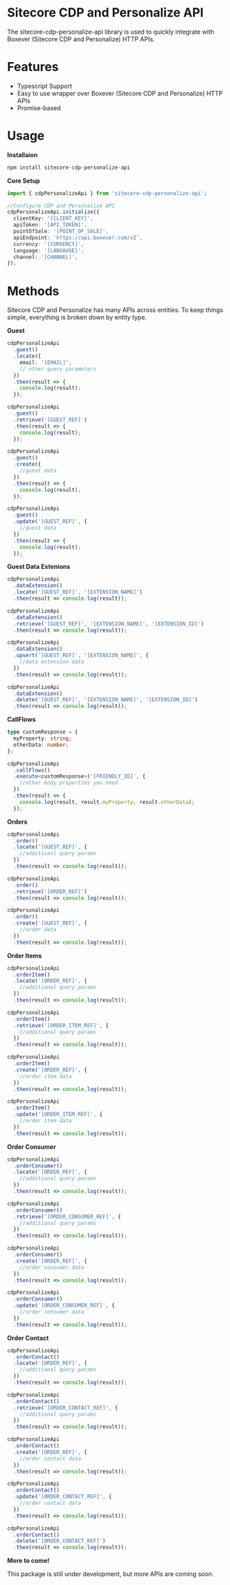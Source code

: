 # Sitecore CDP and Personalize API

The sitecore-cdp-personalize-api library is used to quickly integrate with Boxever (Sitecore CDP and Personalize) HTTP APIs.

# Features

- Typescript Support
- Easy to use wrapper over Boxever (Sitecore CDP and Personalize) HTTP APIs
- Promise-based

# Usage

**Installaion**

```js
npm install sitecore-cdp-personalize-api
```

**Core Setup**

```ts
import { cdpPersonalizeApi } from 'sitecore-cdp-personalize-api';

//Configure CDP and Personalize API
cdpPersonalizeApi.initialize({
  clientKey: '[CLIENT_KEY]',
  apiToken: '[API_TOKEN]',
  pointOfSale: '[POINT_OF_SALE]',
  apiEndpoint: 'https://api.boxever.com/v2',
  currency: '[CURRENCY]',
  language: '[LANGAUGE]',
  channel: '[CHANNEL]',
});
```

# Methods

Sitecore CDP and Personalize has many APIs across entities. To keep things simple, everything is broken down by entity type.

**Guest**

```ts
cdpPersonalizeApi
  .guest()
  .locate({
    email: '[EMAIL]',
    // other query parameters
  })
  .then(result => {
    console.log(result);
  });

cdpPersonalizeApi
  .guest()
  .retrieve('[GUEST_REF]')
  .then(result => {
    console.log(result);
  });

cdpPersonalizeApi
  .guest()
  .create({
    //guest data
  })
  .then(result => {
    console.log(result);
  });

cdpPersonalizeApi
  .guest()
  .update('[GUEST_REF]', {
    //guest data
  })
  .then(result => {
    console.log(result);
  });
```

**Guest Data Extenions**

```ts
cdpPersonalizeApi
  .dataExtension()
  .locate('[GUEST_REF]', '[EXTENSION_NAME]')
  .then(result => console.log(result));

cdpPersonalizeApi
  .dataExtension()
  .retrieve('[GUEST_REF]', '[EXTENSION_NAME]', '[EXTENSION_ID]')
  .then(result => console.log(result));

cdpPersonalizeApi
  .dataExtension()
  .upsert('[GUEST_REF]', '[EXTENSION_NAME]', {
    //data extension data
  })
  .then(result => console.log(result));

cdpPersonalizeApi
  .dataExtension()
  .delete('[GUEST_REF]', '[EXTENSION_NAME]', '[EXTENSION_ID]')
  .then(result => console.log(result));
```

**CallFlows**

```ts
type customResponse = {
  myProperty: string;
  otherData: number;
};

cdpPersonalizeApi
  .callFlows()
  .execute<customResponse>('[FRIENDLY_ID]', {
    //other body properties you need
  })
  .then(result => {
    console.log(result, result.myProperty, result.otherData);
  });
```

**Orders**

```ts
cdpPersonalizeApi
  .order()
  .locate('[GUEST_REF]', {
    //additioanl query params
  })
  .then(result => console.log(result));

cdpPersonalizeApi
  .order()
  .retrieve('[ORDER_REF]')
  .then(result => console.log(result));

cdpPersonalizeApi
  .order()
  .create('[GUEST_REF]', {
    //order data
  })
  .then(result => console.log(result));
```

**Order Items**

```js
cdpPersonalizeApi
  .orderItem()
  .locate('[ORDER_REF]', {
    //additional query params
  })
  .then(result => console.log(result));

cdpPersonalizeApi
  .orderItem()
  .retrieve('[ORDER_ITEM_REF]', {
    //additional query params
  })
  .then(result => console.log(result));

cdpPersonalizeApi
  .orderItem()
  .create('[ORDER_REF]', {
    //order item data
  })
  .then(result => console.log(result));

cdpPersonalizeApi
  .orderItem()
  .update('[ORDER_ITEM_REF]', {
    //order item data
  })
  .then(result => console.log(result));
```

**Order Consumer**

```ts
cdpPersonalizeApi
  .orderConsumer()
  .locate('[ORDER_REF]', {
    //additional query params
  })
  .then(result => console.log(result));

cdpPersonalizeApi
  .orderConsumer()
  .retrieve('[ORDER_CONSUMER_REF]', {
    //additional query params
  })
  .then(result => console.log(result));

cdpPersonalizeApi
  .orderConsumer()
  .create('[ORDER_REF]', {
    //order consumer data
  })
  .then(result => console.log(result));

cdpPersonalizeApi
  .orderConsumer()
  .update('[ORDER_CONSUMER_REF]', {
    //order consumer data
  })
  .then(result => console.log(result));
```

**Order Contact**

```ts
cdpPersonalizeApi
  .orderContact()
  .locate('[ORDER_REF]', {
    //additional query params
  })
  .then(result => console.log(result));

cdpPersonalizeApi
  .orderContact()
  .retrieve('[ORDER_CONTACT_REF]', {
    //additional query params
  })
  .then(result => console.log(result));

cdpPersonalizeApi
  .orderContact()
  .create('[ORDER_REF]', {
    //order contact data
  })
  .then(result => console.log(result));

cdpPersonalizeApi
  .orderContact()
  .update('[ORDER_CONTACT_REF]', {
    //order contact data
  })
  .then(result => console.log(result));

cdpPersonalizeApi
  .orderContact()
  .delete('[ORDER_CONTACT_REF]')
  .then(result => console.log(result));
```

**More to come!**

This package is still under development, but more APIs are coming soon.

